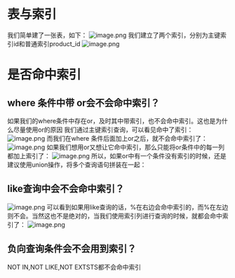 # 表与索引
我们简单建了一张表，如下：
![image.png](https://imgconvert.csdnimg.cn/aHR0cHM6Ly91cGxvYWQtaW1hZ2VzLmppYW5zaHUuaW8vdXBsb2FkX2ltYWdlcy85OTA1MDg0LTc3NTFkNmU2OWQ1NDdhZmYucG5n?x-oss-process=image/format,png)
我们建立了两个索引，分别为主键索引id和普通索引product_id
![image.png](https://imgconvert.csdnimg.cn/aHR0cHM6Ly91cGxvYWQtaW1hZ2VzLmppYW5zaHUuaW8vdXBsb2FkX2ltYWdlcy85OTA1MDg0LTJhMWU0MmZmMzNmZGUzYzEucG5n?x-oss-process=image/format,png)
# 是否命中索引
## where 条件中带 or会不会命中索引？
如果我们的where条件中存在or，及时其中带索引，也不会命中索引。这也是为什么尽量使用or的原因
我们通过主键索引查询，可以看见命中了索引：
![image.png](https://imgconvert.csdnimg.cn/aHR0cHM6Ly91cGxvYWQtaW1hZ2VzLmppYW5zaHUuaW8vdXBsb2FkX2ltYWdlcy85OTA1MDg0LTQxMjljOTA4YzM3NDBlZmEucG5n?x-oss-process=image/format,png)
而我们在where 条件后面加上or之后，就不会命中索引了：
![image.png](https://imgconvert.csdnimg.cn/aHR0cHM6Ly91cGxvYWQtaW1hZ2VzLmppYW5zaHUuaW8vdXBsb2FkX2ltYWdlcy85OTA1MDg0LTE3ZWUzMzg4ZjcwZmMzMWUucG5n?x-oss-process=image/format,png)
如果我们想用or又想让它命中索引，那么只能将or条件中的每一列都加上索引了：
![image.png](https://imgconvert.csdnimg.cn/aHR0cHM6Ly91cGxvYWQtaW1hZ2VzLmppYW5zaHUuaW8vdXBsb2FkX2ltYWdlcy85OTA1MDg0LTcyMTQ1NDIyZDU2ZTM5OGEucG5n?x-oss-process=image/format,png)
所以，如果or中有一个条件没有索引的时候，还是建议使用union操作，将多个查询语句拼装在一起：
## like查询中会不会命中索引？
![image.png](https://imgconvert.csdnimg.cn/aHR0cHM6Ly91cGxvYWQtaW1hZ2VzLmppYW5zaHUuaW8vdXBsb2FkX2ltYWdlcy85OTA1MDg0LTdjNmNlZjMxNWY1YWU3NDEucG5n?x-oss-process=image/format,png)
可以看到如果用like查询的话，%在右边会命中索引的，而%在左边则不会。当然这也不是绝对的，当我们使用索引列进行查询的时候，就都会命中索引了：
![image.png](https://imgconvert.csdnimg.cn/aHR0cHM6Ly91cGxvYWQtaW1hZ2VzLmppYW5zaHUuaW8vdXBsb2FkX2ltYWdlcy85OTA1MDg0LTRkNTA2ZDZmMDQyNzEyZjUucG5n?x-oss-process=image/format,png)
## 负向查询条件会不会用到索引？
NOT IN,NOT LIKE,NOT EXTSTS都不会命中索引





